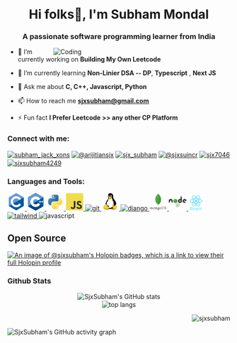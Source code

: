 
<h1 align="center">Hi folks👋, I'm Subham Mondal</h1>
<h3 align="center">A passionate software programming learner from India</h3>


<img align="right" alt="Coding" width="400" style="float: right margin-right: 10px" src="https://i.pinimg.com/originals/18/6d/57/186d57a5e8a1aa9783640e1660978496.jpg">



- 🔭 I’m currently working on **Building My Own Leetcode**

- 🌱 I’m currently learning **Non-Linier DSA -- DP**, **Typescript** , **Next JS**

- 💬 Ask me about **C, C++, Javascript, Python**

- 📫 How to reach me **sjxsubham@gmail.com**

- ⚡ Fun fact **I Prefer Leetcode >> any other CP Platform**
<td></td>
<h3 align="left">Connect with me:</h3>
<p align="left">
<a href="https://instagram.com/subham_jack_xons" target="blank"><img align="center" src="https://raw.githubusercontent.com/rahuldkjain/github-profile-readme-generator/master/src/images/icons/Social/instagram.svg" alt="subham_jack_xons" height="30" width="40" /></a>
<a href="https://www.hackerrank.com/profile/arijitiansjx" target="blank"><img align="center" src="https://raw.githubusercontent.com/rahuldkjain/github-profile-readme-generator/master/src/images/icons/Social/hackerrank.svg" alt="@arijitiansjx" height="30" width="40" /></a>
<a href="https://www.leetcode.com/sjx_subham" target="blank"><img align="center" src="https://raw.githubusercontent.com/rahuldkjain/github-profile-readme-generator/master/src/images/icons/Social/leet-code.svg" alt="sjx_subham" height="30" width="40" /></a>
<a href="https://www.geeksforgeeks.org/user/sjxsuincr/" target="blank"><img align="center" src="https://raw.githubusercontent.com/rahuldkjain/github-profile-readme-generator/master/src/images/icons/Social/geeks-for-geeks.svg" alt="@sjxsuincr" height="30" width="40" /></a>
<a href="https://discord.gg/sjx7046" target="blank"><img align="center" src="https://raw.githubusercontent.com/rahuldkjain/github-profile-readme-generator/master/src/images/icons/Social/discord.svg" alt="sjx7046" height="30" width="40" /></a><a href="https://twitter.com/sjxsubham4249" target="blank"><img align="center" src="https://raw.githubusercontent.com/rahuldkjain/github-profile-readme-generator/master/src/images/icons/Social/twitter.svg" alt="sjxsubham4249" height="30" width="40" /></a>
</p>
<td><h3 align="left">Languages and Tools:</h3>
<p align="left"> <a href="https://www.cprogramming.com/" target="_blank" rel="noreferrer"> <img src="https://raw.githubusercontent.com/devicons/devicon/master/icons/c/c-original.svg" alt="c" width="40" height="40"/> </a> <a href="https://www.w3schools.com/cpp/" target="_blank" rel="noreferrer"> <img src="https://raw.githubusercontent.com/devicons/devicon/master/icons/cplusplus/cplusplus-original.svg" alt="cplusplus" width="40" height="40"/> </a> <a href="https://www.python.org" target="_blank" rel="noreferrer"> <img src="https://raw.githubusercontent.com/devicons/devicon/master/icons/python/python-original.svg" alt="python" width="40" height="40"/> </a> <a href="https://developer.mozilla.org/en-US/docs/Web/JavaScript" target="_blank" rel="noreferrer"> <img src="https://raw.githubusercontent.com/devicons/devicon/master/icons/javascript/javascript-original.svg" alt="javascript" width="40" height="40"/> </a><a href="https://git-scm.com/" target="_blank" rel="noreferrer"> <img src="https://www.vectorlogo.zone/logos/git-scm/git-scm-icon.svg" alt="git" width="40" height="40"/> </a><a href="https://www.linux.org/" target="_blank" rel="noreferrer"> <img src="https://raw.githubusercontent.com/devicons/devicon/master/icons/linux/linux-original.svg" alt="linux" width="40" height="40"/> </a> <a href="https://www.djangoproject.com/" target="_blank" rel="noreferrer"> <img src="https://cdn.worldvectorlogo.com/logos/django.svg" alt="django" width="30" height="30"/> </a> <a href="https://www.mongodb.com/" target="_blank" rel="noreferrer"> <img src="https://raw.githubusercontent.com/devicons/devicon/master/icons/mongodb/mongodb-original-wordmark.svg" alt="mongodb" width="40" height="40"/> </a> <a href="https://nodejs.org" target="_blank" rel="noreferrer"> <img src="https://raw.githubusercontent.com/devicons/devicon/master/icons/nodejs/nodejs-original-wordmark.svg" alt="nodejs" width="40" height="40"/> </a> <a href="https://reactjs.org/" target="_blank" rel="noreferrer"> <img src="https://raw.githubusercontent.com/devicons/devicon/master/icons/react/react-original-wordmark.svg" alt="react" width="35" height="35"/> </a> <a href="https://tailwindcss.com/" target="_blank" rel="noreferrer"> <img src="https://www.vectorlogo.zone/logos/tailwindcss/tailwindcss-icon.svg" alt="tailwind" width="40" height="40"/> </a> <a> <img src="https://github.com/user-attachments/assets/546a754b-7037-4eb6-817e-258a65e0d4a1" alt="javascript" width="35" height="35"/></a></p></td>


## Open Source 
[![An image of @sjxsubham's Holopin badges, which is a link to view their full Holopin profile](https://holopin.me/sjxsubham)](https://holopin.io/@sjxsubham)


### Github Stats


<p>
  <div align=center>
    
  ![SjxSubham's GitHub stats](https://github-readme-stats.vercel.app/api?username=sjxsubham&show_icons=true&theme=tokyonight&rank_icon=github&border_radius=10)  
  <img width=325 align="center" src="https://github-readme-stats.vercel.app/api/top-langs/?username=sjxsubham&hide=HTML&langs_count=8&layout=compact&theme=react&border_radius=10&size_weight=0.5&count_weight=0.5&exclude_repo=github-readme-stats" alt="top langs" />
  
  </div></p>





<p align="right"> <img src="https://komarev.com/ghpvc/?username=sjxsubham&label=Profile%20views&theme=tokyonight&style=color: #f2cf4a&text-decoration" alt="sjxsubham" /> </p>

![SjxSubham's GitHub activity graph](https://github-readme-activity-graph.vercel.app/graph?username=sjxsubham&theme=react&bg_color=282C35)


<!-- <p align="center"> <a href="https://github.com/ryo-ma/github-profile-trophy"><img src="https://github-profile-trophy.vercel.app/?username=sjxsubham&theme=tokyonight" alt="sjxsubham" /></a> </p> -->

<!-- ### <p align="left"> <img src="https://komarev.com/ghpvc/?username=sjxsubham&label=Profile%20views&color=0e75b6&style=flat" alt="sjxsubham" /> </p>  --!>
<!-- <p align="right"> <a href="https://github.com/ryo-ma/github-profile-trophy"><img src="https://github-profile-trophy.vercel.app/?username=sjxsubham&theme=react" alt="sjxsubham" /></a> 
<p align="center">
  <img src="https://github-profile-summary-cards.vercel.app/api/cards/profile-details?username=sjxsubham&theme=react"/>
</p>
</p> --!>
<!--  <img align="center" src="https://github-readme-stats.vercel.app/api/top-langs?username=sjxsubham&show_icons=true&locale=en&layout=compact&theme=tokyonight" alt="sjxsubham" /> github-compact
--!>
